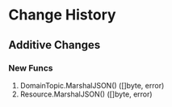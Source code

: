 # Change History

## Additive Changes

### New Funcs

1. DomainTopic.MarshalJSON() ([]byte, error)
1. Resource.MarshalJSON() ([]byte, error)
